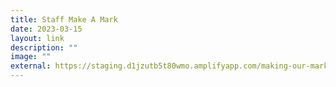 ```yaml
---
title: Staff Make A Mark
date: 2023-03-15
layout: link
description: ""
image: ""
external: https://staging.d1jzutb5t80wmo.amplifyapp.com/making-our-mark/staff/2022/
---
```


